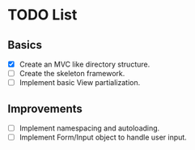 # TODO List

## Basics

- [x] Create an MVC like directory structure.
- [ ] Create the skeleton framework.
- [ ] Implement basic View partialization.

## Improvements

- [ ] Implement namespacing and autoloading.
- [ ] Implement Form/Input object to handle user input.
